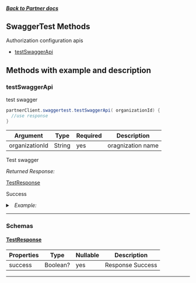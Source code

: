 



##### [Back to Partner docs](./README.md)

## SwaggerTest Methods
Authorization configuration apis
* [testSwaggerApi](#testswaggerapi)



## Methods with example and description


### testSwaggerApi
test swagger




```java
partnerClient.swaggertest.testSwaggerApi( organizationId) {
  //use response
}
```



| Argument  |  Type  | Required | Description |
| --------- | -----  | -------- | ----------- | 
| organizationId | String | yes | oragnization name |  



Test swagger

*Returned Response:*




[TestResponse](#TestResponse)

Success




<details>
<summary><i>&nbsp; Example:</i></summary>

```json
{
  "success": true
}
```
</details>









---



### Schemas

 
 
 #### [TestResponse](#TestResponse)

 | Properties | Type | Nullable | Description |
 | ---------- | ---- | -------- | ----------- |
 | success | Boolean? |  yes  | Response Success |

---



